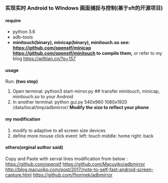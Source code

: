 ### 实现实时 Android to WIndows 画面捕捉与控制(基于sft的开源项目)
#### require
- python 3.6
- adb-tools
- **minitouch(binary), minicap(binary), minitouch.so**
**see: 	https://github.com/openstf/minicap
		https://github.com/openstf/minitouch
		to compile them,**
		or refer to my blog https://willtian.cn/?p=157
#### usage 
Run:  **(two step)**
1.  Open terminal:
    python3 start-mirror.py  ##  transfer minitouch, minicap, minitouch.so to your Android
2.  In another terminal:
    python gui.py 540x960 1080x1920 /data/local/tmp/adbmirror/
	**Modify the size to reflect your phone**
#### my modification
1.	modify to adaptive to all screen size devices
2.	define more mouse click event:
		left: touch
		middle: home
		right: back
#### others(orginal author said)
Copy and Paste with serval lines modification from below :
https://github.com/openstf
https://github.com/Macuyiko/adbmirror
http://blog.macuyiko.com/post/2017/note-to-self-fast-android-screen-capture.html
https://github.com/fhorinek/adbmirror
